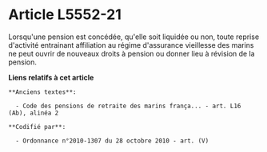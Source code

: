 # Article L5552-21

Lorsqu'une pension est concédée, qu'elle soit liquidée ou non, toute reprise d'activité entrainant affiliation au régime
d'assurance vieillesse des marins ne peut ouvrir de nouveaux droits à pension ou donner lieu à révision de la pension.

**Liens relatifs à cet article**

	**Anciens textes**:

	  - Code des pensions de retraite des marins frança... - art. L16 (Ab), alinéa 2

	**Codifié par**:

	  - Ordonnance n°2010-1307 du 28 octobre 2010 - art. (V)
